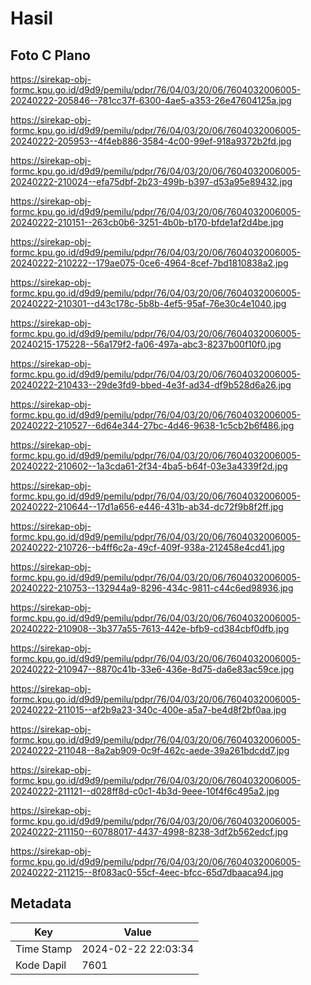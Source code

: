 # Hasil

## Foto C Plano

https://sirekap-obj-formc.kpu.go.id/d9d9/pemilu/pdpr/76/04/03/20/06/7604032006005-20240222-205846--781cc37f-6300-4ae5-a353-26e47604125a.jpg

https://sirekap-obj-formc.kpu.go.id/d9d9/pemilu/pdpr/76/04/03/20/06/7604032006005-20240222-205953--4f4eb886-3584-4c00-99ef-918a9372b2fd.jpg

https://sirekap-obj-formc.kpu.go.id/d9d9/pemilu/pdpr/76/04/03/20/06/7604032006005-20240222-210024--efa75dbf-2b23-499b-b397-d53a95e89432.jpg

https://sirekap-obj-formc.kpu.go.id/d9d9/pemilu/pdpr/76/04/03/20/06/7604032006005-20240222-210151--263cb0b6-3251-4b0b-b170-bfde1af2d4be.jpg

https://sirekap-obj-formc.kpu.go.id/d9d9/pemilu/pdpr/76/04/03/20/06/7604032006005-20240222-210222--179ae075-0ce6-4964-8cef-7bd1810838a2.jpg

https://sirekap-obj-formc.kpu.go.id/d9d9/pemilu/pdpr/76/04/03/20/06/7604032006005-20240222-210301--d43c178c-5b8b-4ef5-95af-76e30c4e1040.jpg

https://sirekap-obj-formc.kpu.go.id/d9d9/pemilu/pdpr/76/04/03/20/06/7604032006005-20240215-175228--56a179f2-fa06-497a-abc3-8237b00f10f0.jpg

https://sirekap-obj-formc.kpu.go.id/d9d9/pemilu/pdpr/76/04/03/20/06/7604032006005-20240222-210433--29de3fd9-bbed-4e3f-ad34-df9b528d6a26.jpg

https://sirekap-obj-formc.kpu.go.id/d9d9/pemilu/pdpr/76/04/03/20/06/7604032006005-20240222-210527--6d64e344-27bc-4d46-9638-1c5cb2b6f486.jpg

https://sirekap-obj-formc.kpu.go.id/d9d9/pemilu/pdpr/76/04/03/20/06/7604032006005-20240222-210602--1a3cda61-2f34-4ba5-b64f-03e3a4339f2d.jpg

https://sirekap-obj-formc.kpu.go.id/d9d9/pemilu/pdpr/76/04/03/20/06/7604032006005-20240222-210644--17d1a656-e446-431b-ab34-dc72f9b8f2ff.jpg

https://sirekap-obj-formc.kpu.go.id/d9d9/pemilu/pdpr/76/04/03/20/06/7604032006005-20240222-210726--b4ff6c2a-49cf-409f-938a-212458e4cd41.jpg

https://sirekap-obj-formc.kpu.go.id/d9d9/pemilu/pdpr/76/04/03/20/06/7604032006005-20240222-210753--132944a9-8296-434c-9811-c44c6ed98936.jpg

https://sirekap-obj-formc.kpu.go.id/d9d9/pemilu/pdpr/76/04/03/20/06/7604032006005-20240222-210908--3b377a55-7613-442e-bfb9-cd384cbf0dfb.jpg

https://sirekap-obj-formc.kpu.go.id/d9d9/pemilu/pdpr/76/04/03/20/06/7604032006005-20240222-210947--8870c41b-33e6-436e-8d75-da6e83ac59ce.jpg

https://sirekap-obj-formc.kpu.go.id/d9d9/pemilu/pdpr/76/04/03/20/06/7604032006005-20240222-211015--af2b9a23-340c-400e-a5a7-be4d8f2bf0aa.jpg

https://sirekap-obj-formc.kpu.go.id/d9d9/pemilu/pdpr/76/04/03/20/06/7604032006005-20240222-211048--8a2ab909-0c9f-462c-aede-39a261bdcdd7.jpg

https://sirekap-obj-formc.kpu.go.id/d9d9/pemilu/pdpr/76/04/03/20/06/7604032006005-20240222-211121--d028ff8d-c0c1-4b3d-9eee-10f4f6c495a2.jpg

https://sirekap-obj-formc.kpu.go.id/d9d9/pemilu/pdpr/76/04/03/20/06/7604032006005-20240222-211150--60788017-4437-4998-8238-3df2b562edcf.jpg

https://sirekap-obj-formc.kpu.go.id/d9d9/pemilu/pdpr/76/04/03/20/06/7604032006005-20240222-211215--8f083ac0-55cf-4eec-bfcc-65d7dbaaca94.jpg


## Metadata

| Key        | Value               |
| ---------- | ------------------- |
| Time Stamp | 2024-02-22 22:03:34 |
| Kode Dapil | 7601                |



